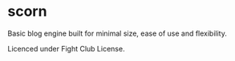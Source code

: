 # scorn

Basic blog engine built for minimal size, ease of use and flexibility.

Licenced under Fight Club License.
